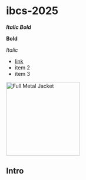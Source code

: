 # ibcs-2025

***Italic Bold***

**Bold**

*Italic*

- [link](https://bing.cn)
- item 2
- item 3


<img width="200" alt="Full Metal Jacket" src="https://github.com/user-attachments/assets/f206bb92-f796-4d20-832a-23200d486537">

## Intro
